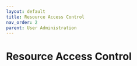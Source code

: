 ```yaml
---
layout: default
title: Resource Access Control
nav_order: 2
parent: User Administration
---
```

# Resource Access Control
